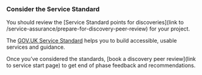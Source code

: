 ### Consider the Service Standard

You should review the [Service Standard points for discoveries](link to /service-assurance/prepare-for-discovery-peer-review) for your project. 

The [GOV.UK Service Standard](https://apply-the-service-standard.education.gov.uk/service-standard) helps you to build accessible, usable services and guidance.

Once you’ve considered the standards, [book a discovery peer review](link to service start page) to get end of phase feedback and recommendations.

